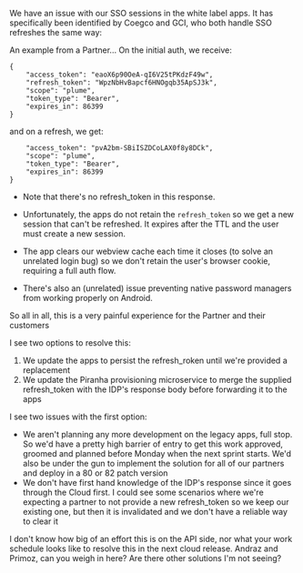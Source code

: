 We have an issue with our SSO sessions in the white label apps. It has specifically been identified by Coegco and GCI, who both handle SSO refreshes the same way:

An example from a Partner... On the initial auth, we receive:
```
{
    "access_token": "eaoX6p90OeA-qI6V25tPKdzF49w",
    "refresh_token": "WpzNbHvBapcf6HNOgqb35ApSJ3k",
    "scope": "plume",
    "token_type": "Bearer",
    "expires_in": 86399
}
```
and on a refresh, we get:
```{
    "access_token": "pvA2bm-SBiISZDCoLAX0f8y8DCk",
    "scope": "plume",
    "token_type": "Bearer",
    "expires_in": 86399
}
```
- Note that there's no refresh_token in this response.

- Unfortunately, the apps do not retain the `refresh_token` so we get a new session that can't be refreshed. It expires after the TTL and the user must create a new session.
- The app clears our webview cache each time it closes (to solve an unrelated login bug) so we don't retain the user's browser cookie, requiring a full auth flow. 
- There's also an (unrelated) issue preventing native password managers from working properly on Android.

So all in all, this is a very painful experience for the Partner and their customers

I see two options to resolve this:
1. We update the apps to persist the refresh_roken until we're provided a replacement
2. We update the Piranha provisioning microservice to merge the supplied refresh_token with the IDP's response body before forwarding it to the apps

I see two issues with the first option:
- We aren't planning any more development on the legacy apps, full stop. So we'd have a pretty high barrier of entry to get this work approved, groomed and planned before Monday when the next sprint starts. We'd also be under the gun to implement the solution for all of our partners and deploy in a 80 or 82 patch version
- We don't have first hand knowledge of the IDP's response since it goes through the Cloud first. I could see some scenarios where we're expecting a partner to not provide a new refresh_token so we keep our existing one, but then it is invalidated and we don't have a reliable way to clear it

I don't know how big of an effort this is on the API side, nor what your work schedule looks like to resolve this in the next cloud release. Andraz and Primoz, can you weigh in  here?
Are there other solutions I'm not seeing?

